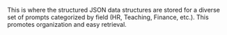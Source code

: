 This is where the structured JSON data structures are stored for a diverse set of prompts categorized by field (HR, Teaching, Finance, etc.). This promotes organization and easy retrieval.